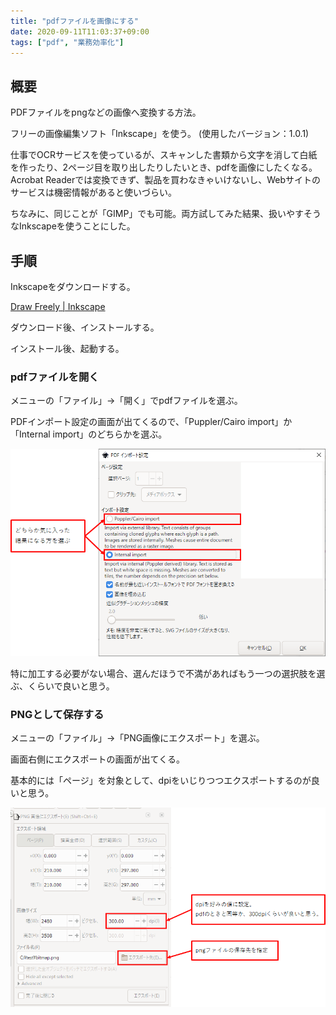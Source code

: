 ```yaml
---
title: "pdfファイルを画像にする"
date: 2020-09-11T11:03:37+09:00
tags: ["pdf", "業務効率化"]
---
```


## 概要
PDFファイルをpngなどの画像へ変換する方法。

フリーの画像編集ソフト「Inkscape」を使う。
(使用したバージョン：1.0.1)

仕事でOCRサービスを使っているが、スキャンした書類から文字を消して白紙を作ったり、2ページ目を取り出したりしたいとき、pdfを画像にしたくなる。
Acrobat Readerでは変換できず、製品を買わなきゃいけないし、Webサイトのサービスは機密情報があると使いづらい。

ちなみに、同じことが「GIMP」でも可能。両方試してみた結果、扱いやすそうなInkscapeを使うことにした。

## 手順

Inkscapeをダウンロードする。

[Draw Freely | Inkscape](https://inkscape.org/ja/)

ダウンロード後、インストールする。

インストール後、起動する。

### pdfファイルを開く
メニューの「ファイル」→「開く」でpdfファイルを選ぶ。

PDFインポート設定の画面が出てくるので、「Puppler/Cairo import」か「Internal import」のどちらかを選ぶ。

![](2020-09-11-12-42-52.png)

特に加工する必要がない場合、選んだほうで不満があればもう一つの選択肢を選ぶ、くらいで良いと思う。

### PNGとして保存する
メニューの「ファイル」→「PNG画像にエクスポート」を選ぶ。

画面右側にエクスポートの画面が出てくる。

基本的には「ページ」を対象として、dpiをいじりつつエクスポートするのが良いと思う。

![](2020-09-11-12-56-46.png)
